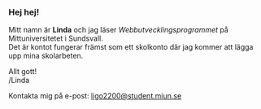 ### Hej hej! 

<!--
**ligo2200/ligo2200** is a ✨ _special_ ✨ repository because its `README.md` (this file) appears on your GitHub profile.

Here are some ideas to get you started:

- 🔭 I’m currently working on ...
- 🌱 I’m currently learning ...
- 👯 I’m looking to collaborate on ...
- 🤔 I’m looking for help with ...
- 💬 Ask me about ...
- 📫 How to reach me: ...
- 😄 Pronouns: ...
- ⚡ Fun fact: ...
-->

Mitt namn är **Linda** och jag läser _Webbutvecklingsprogrammet_ på Mittuniversitetet i Sundsvall.   
Det är kontot fungerar främst som ett skolkonto där jag kommer att lägga upp mina skolarbeten.

Allt gott!  
/Linda

Kontakta mig på e-post: ligo2200@student.miun.se

